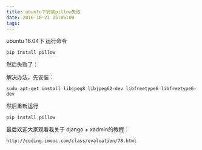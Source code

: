 ```yaml
---
title: ubuntu下安装pillow失败
date: 2016-10-21 15:06:00
tags:
---
```



ubuntu 16.04下
运行命令

    pip install pillow
    
然后失败了：

解决办法，先安装：

    sudo apt-get install libjpeg8 libjpeg62-dev libfreetype6 libfreetype6-dev

然后重新运行

    pip install pillow

	
最后欢迎大家观看我关于 django + xadmin的教程：

	http://coding.imooc.com/class/evaluation/78.html